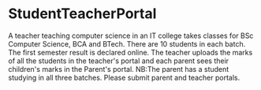 # StudentTeacherPortal
 A teacher teaching computer science in an IT college takes classes for BSc Computer Science, BCA and BTech. There are 10 students in each batch. The first semester result is declared online. The teacher uploads the marks of all the students in the teacher's portal and each parent sees their children's marks in the Parent's portal.  NB:The parent has a student studying in all three batches.  Please submit parent and teacher portals.
